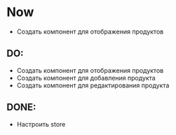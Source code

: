 # Now

* Создать компонент для отображения продуктов

## DO:

* Создать компонент для отображения продуктов
* Создать компонент для добавления продукта
* Создать компонент для редактирования продукта


## DONE:
+ Настроить store
